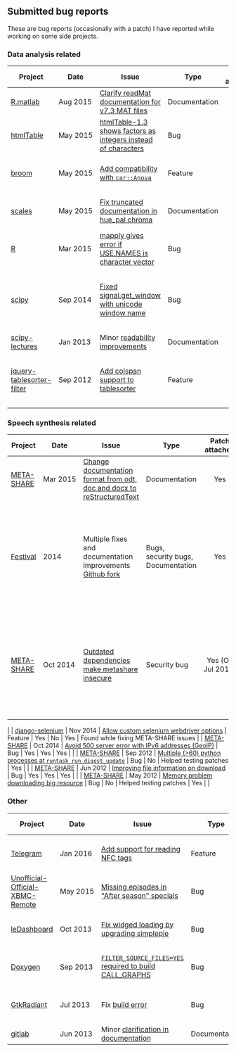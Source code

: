 ## Submitted bug reports

These are bug reports (occasionally with a patch) I have reported while 
working on some side projects.

### Data analysis related

| Project    | Date       | Issue | Type | Patch attached | Test case              | Fixed        | Context         |
|------------|------------|-------|------|:--------------:|:----------------------:|:------------:|-----------------|
| [R.matlab](https://github.com/HenrikBengtsson/R.matlab) | Aug&nbsp;2015 | [Clarify readMat documentation for v7.3 MAT files](https://github.com/HenrikBengtsson/R.matlab/pull/17) | Documentation | Yes | Yes | Yes | |
| [htmlTable](http://gforge.se/2015/04/introducing-the-htmltable-package/)  | May&nbsp;2015   | [htmlTable-1.3 shows factors as integers instead of characters](https://github.com/gforge/htmlTable/issues/4)    | Bug   | Yes            | Yes                    | Yes          | Found while working on [condformat](https://github.com/zeehio/condformat)                                                           |
| [broom](http://github.com/dgrtwo/broom)  |  May&nbsp;2015 | [Add compatibility with `car::Anova`](https://github.com/dgrtwo/broom/pull/51) | Feature | Yes | Yes | Yes | Found while doing data analysis |
| [scales](http://github.com/hadley/scales) | May&nbsp;2015 | [Fix truncated documentation in hue_pal chroma](https://github.com/hadley/scales/pull/56) | Documentation | Yes | Yes | Yes | Found while doing data analysis |
| [R](http://r-project.org)          | Mar&nbsp;2015 | [mapply gives error if USE.NAMES is character vector](https://bugs.r-project.org/bugzilla3/show_bug.cgi?id=16284)    | Bug | Yes            | Yes                    | Needs review |                                                                                                                                     |
| [scipy](https://scipy.org/) | Sep&nbsp;2014 | [Fixed signal.get_window with unicode window name](https://github.com/scipy/scipy/pull/3946) | Bug | Yes | Yes | Yes | Found while preparing some Signal Processing lab classes |
| [scipy-lectures](https://scipy-lectures.github.io/) | Jan&nbsp;2013 | Minor [readability](https://github.com/scipy-lectures/scipy-lecture-notes/pull/71) [improvements](https://github.com/scipy-lectures/scipy-lecture-notes/pull/72) | Documentation | Yes | Yes | Yes | |
| [jquery-tablesorter-filter](https://github.com/jbritten/jquery-tablesorter-filter) | Sep&nbsp;2012 | [Add colspan support to tablesorter](https://github.com/jbritten/jquery-tablesorter-filter/pull/8) | Feature | Yes | Yes | Yes | Found while writing some visualizing data tool |

### Speech synthesis related

| Project    | Date       | Issue | Type | Patch attached | Test case              | Fixed        | Context         |
|------------|------------|-------|------|:--------------:|:----------------------:|:------------:|-----------------|
| [META-SHARE](http://www.meta-share.eu/) | Mar&nbsp;2015   | [Change documentation format from odt, doc and docx to reStructuredText](https://github.com/metashare/META-SHARE/pull/756) | Documentation | Yes | Yes | Yes | |
| [Festival](http://www.cstr.ed.ac.uk/projects/festival/download.html)   | 2014       | Multiple fixes and documentation improvements [Github fork](https://github.com/zeehio/festival_suite)  | Bugs, security&nbsp;bugs, Documentation              | Yes            | Yes                    | Some merged  | I upgraded the docs from [doc++](http://docpp.sourceforge.net/) to [doxygen](http://www.doxygen.org). I added [Continuous Integration testing](https://travis-ci.org/zeehio/festival_suite) and fixed bugs detected by a [static analysis](https://coveralls.io/github/zeehio/festival_suite) tool |
| [META-SHARE](http://www.meta-share.eu/) | Oct&nbsp;2014   | [Outdated dependencies make metashare insecure](https://github.com/metashare/META-SHARE/issues/751)           | Security bug       | Yes (On Jul&nbsp;2015)           | Yes  | Yes | The patch included an upgrade from django-1.3 to 1.4, multiple dependencies upgraded too and automated [Continuous Integration](https://travis-ci.org/zeehio/META-SHARE) support.                                           
|
| [django-selenium](https://github.com/dragoon/django-selenium) | Nov&nbsp;2014 | [Allow custom selenium webdriver options](https://github.com/dragoon/django-selenium/pull/26) | Feature | Yes | No | Yes | Found while fixing META-SHARE issues |
| [META-SHARE](http://www.meta-share.eu/) | Oct&nbsp;2014   | [Avoid 500 server error with IPv6 addresses (GeoIP)](https://github.com/metashare/META-SHARE/pull/754) | Bug | Yes | Yes | Yes | |
| [META-SHARE](http://www.meta-share.eu/) | Sep&nbsp;2012   | [Multiple (>60) python processes at `runtask run_digest_update`](https://github.com/metashare/META-SHARE/issues/620) | Bug | No             | Helped testing patches | Yes          |                                                                                                                                     |
| [META-SHARE](http://www.meta-share.eu/) | Jun&nbsp;2012   | [Improving file information on download](https://github.com/metashare/META-SHARE/pull/265) | Bug  | Yes | Yes | Yes | |
| [META-SHARE](http://www.meta-share.eu/) | May&nbsp;2012   | [Memory problem downloading big resource](https://github.com/metashare/META-SHARE/issues/246)             | Bug           | No             | Helped testing patches | Yes          |                                                                                                                                     |

### Other

| Project    | Date       | Issue | Type | Patch attached | Test case              | Fixed        | Context         |
|------------|------------|-------|------|:--------------:|:----------------------:|:------------:|-----------------|
| [Telegram](https://github.com/DrKLO/Telegram) | Jan 2016 | [Add support for reading NFC tags](https://github.com/DrKLO/Telegram/pull/1382) | Feature | Yes | Manual (hardware required) | Needs merging | Learning about Android and NFC tags |
| [Unofficial-Official-XBMC-Remote](https://github.com/joethefox/Unofficial-Official-XBMC-Remote) | May&nbsp;2015 | [Missing episodes in "After season" specials](https://github.com/joethefox/Unofficial-Official-XBMC-Remote/issues/57) | Bug | No | No | No | |
| [leDashboard](https://github.com/campino2k/leDashboard) | Oct&nbsp;2013 | [Fix widged loading by upgrading simplepie](https://github.com/campino2k/leDashboard/pull/4) |  Bug | Yes | Yes | Yes | Found while looking for replacements to [iGoogle](https://en.wikipedia.org/wiki/IGoogle) |
| [Doxygen](http://www.doxygen.org)    | Sep&nbsp;2013  | [`FILTER_SOURCE_FILES=YES` required to build CALL_GRAPHS](https://bugzilla.gnome.org/show_bug.cgi?id=707641)     | Bug    | Partial fix    | Yes                    | Yes          | Reported while working on [isidoc](http://isisl.com/p_prod_isidoc.html)                                                             |
| [GtkRadiant](https://github.com/TTimo/GtkRadiant/) | Jul&nbsp;2013 | Fix [build error](https://github.com/TTimo/GtkRadiant/pull/200) | Bug | Yes | Yes | Yes | Found while creating an UrbanTerror [map](https://www.sergioller.com/2008-11-14-urbanterror-facultat-fisica.md) |
| [gitlab](http://gitlab.org) | Jun&nbsp;2013  | Minor [clarification in documentation](https://github.com/gitlabhq/gitlabhq/pull/4369) | Documentation | Yes | Yes | Yes | |

